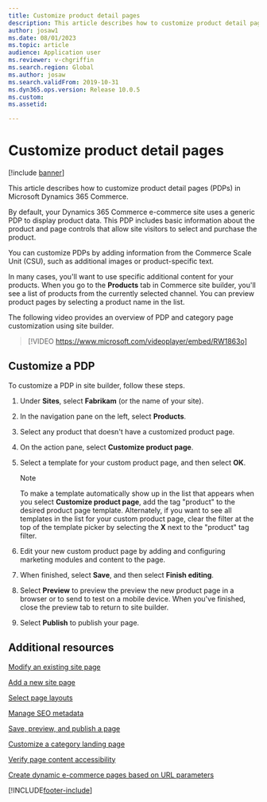 ```yaml
---
title: Customize product detail pages
description: This article describes how to customize product detail pages in Microsoft Dynamics 365 Commerce.
author: josaw1
ms.date: 08/01/2023
ms.topic: article
audience: Application user
ms.reviewer: v-chgriffin
ms.search.region: Global
ms.author: josaw
ms.search.validFrom: 2019-10-31
ms.dyn365.ops.version: Release 10.0.5
ms.custom: 
ms.assetid: 

---
```


# Customize product detail pages

[!include [banner](includes/banner.md)]

This article describes how to customize product detail pages (PDPs) in Microsoft Dynamics 365 Commerce.

By default, your Dynamics 365 Commerce e-commerce site uses a generic PDP to display product data. This PDP includes basic information about the product and page controls that allow site visitors to select and purchase the product. 

You can customize PDPs by adding information from the Commerce Scale Unit (CSU), such as additional images or product-specific text.

In many cases, you'll want to use specific additional content for your products. When you go to the **Products** tab in Commerce site builder, you'll see a list of products from the currently selected channel. You can preview product pages by selecting a product name in the list.

The following video provides an overview of PDP and category page customization using site builder.

> [!VIDEO https://www.microsoft.com/videoplayer/embed/RW1863o]

## Customize a PDP

To customize a PDP in site builder, follow these steps.

1. Under **Sites**, select **Fabrikam** (or the name of your site).
1. In the navigation pane on the left, select **Products**.
1. Select any product that doesn't have a customized product page.
1. On the action pane, select **Customize product page**.
1. Select a template for your custom product page, and then select **OK**.

    > [!NOTE]
    > To make a template automatically show up in the list that appears when you select **Customize product page**, add the tag "product" to the desired product page template. Alternately, if you want to see all templates in the list for your custom product page, clear the filter at the top of the template picker by selecting the **X** next to the "product" tag filter.

1. Edit your new custom product page by adding and configuring marketing modules and content to the page.
1. When finished, select **Save**, and then select **Finish editing**.
1. Select **Preview** to preview the preview the new product page in a browser or to send to test on a mobile device. When you've finished, close the preview tab to return to site builder.
1. Select **Publish** to publish your page.

## Additional resources

[Modify an existing site page](modify-existing-page.md)

[Add a new site page](add-new-page.md)

[Select page layouts](select-page-layouts.md)

[Manage SEO metadata](manage-seo-metadata.md)

[Save, preview, and publish a page](save-preview-publish-page.md)

[Customize a category landing page](enrich-category-page.md)

[Verify page content accessibility](verify-accessibility.md)

[Create dynamic e-commerce pages based on URL parameters](create-dynamic-pages.md)


[!INCLUDE[footer-include](../includes/footer-banner.md)]
